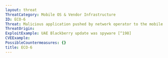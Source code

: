 ```yaml
---
layout: threat
ThreatCategory: Mobile OS & Vendor Infrastructure
ID: ECO-6
Threat: Malicious application pushed by network operator to the mobile device
ThreatOrigin:
ExploitExample: UAE Blackberry update was spyware [^198]
CVEExample:
PossibleCountermeasures: {}
title: ECO-6
---
```


